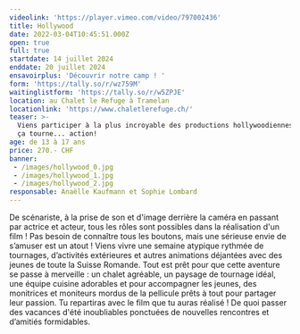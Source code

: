 ```yaml
---
videolink: 'https://player.vimeo.com/video/797002436'
title: Hollywood
date: 2022-03-04T10:45:51.000Z
open: true
full: true
startdate: 14 juillet 2024
enddate: 20 juillet 2024
ensavoirplus: 'Découvrir notre camp ! '
form: 'https://tally.so/r/wz759M'
waitinglistform: 'https://tally.so/r/w5ZPJE'
location: au Chalet le Refuge à Tramelan
locationlink: 'https://www.chaletlerefuge.ch/'
teaser: >-
  Viens participer à la plus incroyable des productions hollywoodiennes. silence
  ça tourne... action!
age: de 13 à 17 ans
price: 270.- CHF
banner:
 - /images/hollywood_0.jpg
 - /images/hollywood_1.jpg
 - /images/hollywood_2.jpg
responsable: Anaëlle Kaufmann et Sophie Lombard
---
```


De scénariste, à la prise de son et d'image derrière la caméra en passant par actrice et acteur, tous les rôles sont possibles dans la réalisation d'un film ! Pas besoin de connaître tous les boutons, mais une sérieuse envie de s’amuser est un atout ! Viens vivre une semaine atypique rythmée de tournages, d’activités extérieures et autres animations déjantées avec des jeunes de toute la Suisse Romande. Tout est prêt pour que cette aventure se passe à merveille : un chalet agréable, un paysage de tournage idéal, une équipe cuisine adorables et pour accompagner les jeunes, des monitrices et moniteurs mordus de la pellicule prêts à tout pour partager leur passion. Tu repartiras avec le film que tu auras réalisé ! De quoi passer des vacances d'été inoubliables ponctuées de nouvelles rencontres et d’amitiés formidables.
